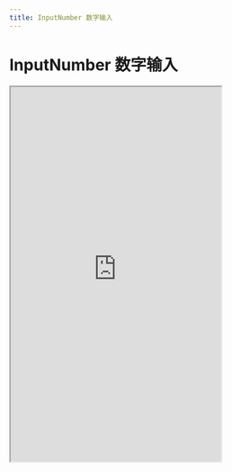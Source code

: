 ```yaml
---
title: InputNumber 数字输入
---
```


# InputNumber 数字输入

<iframe src="https://cfg-design.github.io/cfgd-uniapp3/#/pages/inputNumber/index" style="width: 375px; height: 667px" />

# 待写